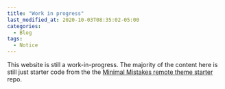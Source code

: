 ```yaml
---
title: "Work in progress"
last_modified_at: 2020-10-03T08:35:02-05:00
categories:
  - Blog
tags:
  - Notice
---
```


This website is still a work-in-progress. The majority of the content here is still just starter code from the the [Minimal Mistakes remote theme starter](https://github.com/mmistakes/mm-github-pages-starter) repo.

